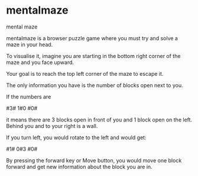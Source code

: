 mentalmaze
==========

mental maze

mentalmaze is a browser puzzle game where you must try and solve a maze in your head. 

To visualise it, imagine you are starting in the bottom right corner of the maze and you face upward. 

Your goal is to reach the top left corner of the maze to escape it.

The only information you have is the number of blocks open next to you.

If the numbers are

#3#
1#0
#0#

it means there are 3 blocks open in front of you and 1 block open on the left. 
Behind you and to your right is a wall.

If you turn left, you would rotate to the left and would get:

#1#
0#3
#0#

By pressing the forward key or Move button, you would move one block forward and get new information about the block you are in.
